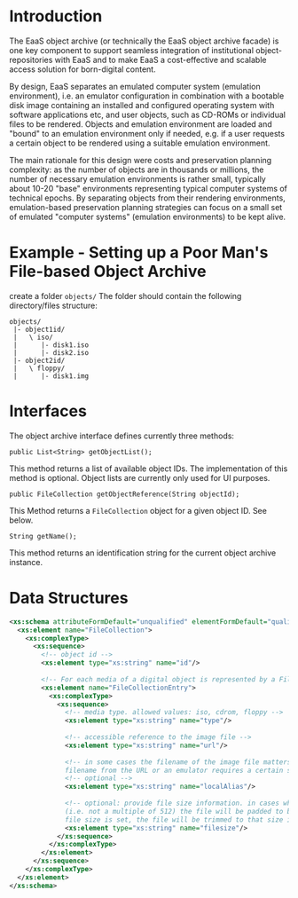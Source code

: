 # Introduction
The EaaS object archive (or technically the EaaS object archive facade) is one key 
component to support seamless integration of institutional object-repositories with 
EaaS and to make EaaS a cost-effective and scalable access solution for born-digital 
content.   

By design, EaaS separates an emulated computer system (emulation environment), 
i.e. an emulator configuration in combination with a bootable disk image containing 
an installed and configured operating system with software applications etc, and user 
objects, such as CD-ROMs or individual files to be rendered. 
Objects and emulation environment are loaded and "bound" to an emulation environment only 
if needed, e.g. if a user requests a certain object to be rendered using a suitable 
emulation environment. 

The main rationale for this design were costs and preservation planning complexity:
as the number of objects are in thousands or millions, the number of necessary 
emulation environments is rather small, typically about 10-20 "base" environments 
representing typical computer systems of technical epochs. By separating objects from 
their rendering environments, emulation-based preservation planning strategies can 
focus on a small set of emulated "computer systems" (emulation environments) to be 
kept alive.      

# Example - Setting up a Poor Man's File-based Object Archive

create a folder `objects/`
The folder should contain the following directory/files structure:

```
objects/ 
 |- object1id/ 
 |   \ iso/ 
 |      |- disk1.iso 
 |      |- disk2.iso 
 |- object2id/ 
 |   \ floppy/ 
 |      |- disk1.img
```


# Interfaces
The object archive interface defines currently three methods: 

```
public List<String> getObjectList(); 
```
This method returns a list of available object IDs. The implementation of this method is optional. Object lists 
are currently only used for UI purposes.   

```	
public FileCollection getObjectReference(String objectId);
```
This Method returns a `FileCollection` object for a given object ID. See below. 	

```	
String getName(); 
```
This method returns an identification string for the current object archive instance. 

# Data Structures

```XML
<xs:schema attributeFormDefault="unqualified" elementFormDefault="qualified" xmlns:xs="http://www.w3.org/2001/XMLSchema">
  <xs:element name="FileCollection">
    <xs:complexType>
      <xs:sequence>
        <!-- object id -->
        <xs:element type="xs:string" name="id"/>
        
        <!-- For each media of a digital object is represented by a FileCollectionEntry -->
        <xs:element name="FileCollectionEntry">
          <xs:complexType>
            <xs:sequence>
              <!-- media type. allowed values: iso, cdrom, floppy -->
              <xs:element type="xs:string" name="type"/>
              
              <!-- accessible reference to the image file --> 
              <xs:element type="xs:string" name="url"/>
            
              <!-- in some cases the filename of the image file matters. E.g. if we cannot guess the 
              filename from the URL or an emulator requires a certain suffix etc. -->
              <!-- optional -->
              <xs:element type="xs:string" name="localAlias"/>
              
              <!-- optional: provide file size information. in cases when the file size is not block aligned 
              (i.e. not a multiple of 512) the file will be padded to be used with block-layer tools. If the 
              file size is set, the file will be trimmed to that size if accessed by the emulator. -->
              <xs:element type="xs:string" name="filesize"/>
            </xs:sequence>
          </xs:complexType>
        </xs:element>
      </xs:sequence>
    </xs:complexType>
  </xs:element>
</xs:schema>
```